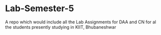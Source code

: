 # Lab-Semester-5
 A repo which would include all the Lab Assignments for DAA and CN for al the students presently studying in KIIT, Bhubaneshwar
